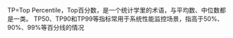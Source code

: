 TP=Top Percentile，Top百分数，是一个统计学里的术语，与平均数、中位数都是一类。
TP50、TP90和TP99等指标常用于系统性能监控场景，指高于50%、90%、99%等百分线的情况
 


